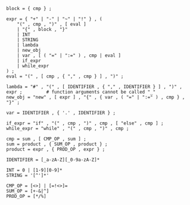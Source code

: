     block = { cmp } ;

    expr = { "+" | "-" | "~" | "!" } , (
        "(" , cmp , ")" , [ eval ]
        | "{" , block , "}"
        | INT
        | STRING
        | lambda
        | new_obj
        | var , [ ( "=" | ":=" ) , cmp | eval ]
        | if_expr
        | while_expr
    ) ;
    eval = "(" , [ cmp , { "," , cmp } ] , ")" ;
    
    lambda = "#" , "(" , [ IDENTIFIER , { "," , IDENTIFIER } ] , ")" , expr ;         # function arguments cannot be called "_"
    new_obj = "new" , [ expr ] , "{" , { var , ( "=" | ":=" ) , cmp } , "}" ;

    var = IDENTIFIER , { '.' , IDENTIFIER } ;

    if_expr = "if" , "(" , cmp , ")" , cmp , [ "else" , cmp ] ;
    while_expr = "while" , "(" , cmp , ")" , cmp ;
    
    cmp = sum , [ CMP_OP , sum ] ;
    sum = product , { SUM_OP , product } ;
    product = expr , { PROD_OP , expr } ;
        
    IDENTIFIER = [_a-zA-Z][_0-9a-zA-Z]*
    
    INT = 0 | [1-9][0-9]*
    STRING = '[^']*'
    
    CMP_OP = [<>] | [=!<>]=
    SUM_OP = [+-&|^]
    PROD_OP = [*/%]